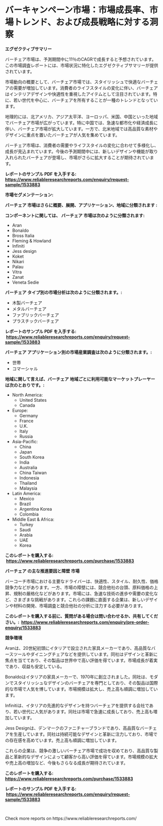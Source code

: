 <p><h1>バーキャンペーン市場：市場成長率、市場トレンド、および成長戦略に対する洞察</h1></p><p><strong>エグゼクティブサマリー</strong></p>
<p><p>バーチェア市場は、予測期間中に11％のCAGRで成長すると予想されています。この市場調査レポートには、市場状況に特化したエグゼクティブサマリーが提供されています。</p><p>市場動向の概要として、バーチェア市場では、スタイリッシュで快適なバーチェアの需要が増加しています。消費者のライフスタイルの変化に伴い、バーチェアはインテリアデザインや快適性を重視したアイテムとして注目されています。特に、若い世代を中心に、バーチェアを所有することが一種のトレンドとなっています。</p><p>地理的には、北アメリカ、アジア太平洋、ヨーロッパ、米国、中国といった地域でバーチェア市場が広がっています。特に中国では、急速な都市化や経済成長に伴い、バーチェア市場が拡大しています。一方で、北米地域では高品質な素材やデザインに重点を置いたバーチェアが人気を集めています。</p><p>バーチェア市場は、消費者の需要やライフスタイルの変化に合わせて多様化し、成長が見込まれています。今後の予測期間中には、新しいデザインや機能が取り入れられたバーチェアが登場し、市場がさらに拡大することが期待されています。</p></p>
<p><strong>レポートのサンプル PDF を入手する: <a href="https://www.reliableresearchreports.com/enquiry/request-sample/1533883">https://www.reliableresearchreports.com/enquiry/request-sample/1533883</a></strong></p>
<p><strong>市場セグメンテーション:</strong></p>
<p><strong> バーチェア 市場はさらに概要、展開、アプリケーション、地域に分類されます :</strong></p>
<p><strong>コンポーネントに関しては、 バーチェア 市場は次のように分類されます: &nbsp;</strong></p>
<p><ul><li>Aran</li><li>Bonaldo</li><li>Bross Italia</li><li>Fleming & Howland</li><li>Infiniti</li><li>Jess design</li><li>Koket</li><li>Nikari</li><li>Palau</li><li>Vitra</li><li>Zanat</li><li>Veneta Sedie</li></ul></p>
<p><strong> バーチェア タイプ別の市場分析は次のように分類されます。:</strong></p>
<p><ul><li>木製バーチェア</li><li>メタルバーチェア</li><li>ファブリックバーチェア</li><li>プラスチックバーチェア</li></ul></p>
<p><strong>レポートのサンプル PDF を入手する: &nbsp;<a href="https://www.reliableresearchreports.com/enquiry/request-sample/1533883">https://www.reliableresearchreports.com/enquiry/request-sample/1533883</a></strong></p>
<p><strong> バーチェア アプリケーション別の市場産業調査は次のように分類されます。:</strong></p>
<p><ul><li>世帯</li><li>コマーシャル</li></ul></p>
<p><strong>地域に関して言えば、バーチェア 地域ごとに利用可能なマーケットプレーヤーは次のとおりです。:</strong></p>
<p><ul>
    <li>
        North America:
        <ul>
            <li>United States</li>
            <li>Canada</li>
        </ul>
    </li>
    <li>
        Europe:
        <ul>
            <li>Germany</li>
            <li>France</li>
            <li>U.K.</li>
            <li>Italy</li>
            <li>Russia</li>
        </ul>
    </li>
    <li>
        Asia-Pacific:
        <ul>
            <li>China</li>
            <li>Japan</li>
            <li>South Korea</li>
            <li>India</li>
            <li>Australia</li>
            <li>China Taiwan</li>
            <li>Indonesia</li>
            <li>Thailand</li>
            <li>Malaysia</li>
        </ul>
    </li>
    <li>
        Latin America:
        <ul>
            <li>Mexico</li>
            <li>Brazil</li>
            <li>Argentina Korea</li>
            <li>Colombia</li>
        </ul>
    </li>
    <li>
        Middle East & Africa:
        <ul>
            <li>Turkey</li>
            <li>Saudi</li>
            <li>Arabia</li>
            <li>UAE</li>
            <li>Korea</li>
        </ul>
    </li>
    </ul></p>
<p><strong>このレポートを購入する: &nbsp;<a href="https://www.reliableresearchreports.com/purchase/1533883">https://www.reliableresearchreports.com/purchase/1533883</a></strong></p>
<p><strong>バーチェア の主な推進要因と障壁 市場</strong></p>
<p><p>バーコーチ市場における主要なドライバーは、快適性、スタイル、耐久性、価格競争力などがあります。一方、市場の障壁には、競合他社の台頭、原料価格の上昇、規制の厳格化などがあります。市場には、急速な技術の進歩や需要の変化など、さまざまな挑戦があります。これらの課題に直面する企業は、新しいデザインや材料の開発、市場調査と競合他社の分析に注力する必要があります。</p></p>
<p><strong>このレポートを購入する前に、質問がある場合は問い合わせるか、共有してください。:&nbsp; <a href="https://www.reliableresearchreports.com/enquiry/pre-order-enquiry/1533883">https://www.reliableresearchreports.com/enquiry/pre-order-enquiry/1533883</a></strong></p>
<p><strong>競争環境</strong></p>
<p><p>Aranは、20世紀初頭にイタリアで設立された家具メーカーであり、高品質なバースツールやダイニングチェアなどを提供しています。同社はデザインと革新に焦点を当てており、その製品は世界中で高い評価を得ています。市場成長が着実であり、収益も安定している。</p><p>Bonaldoはイタリアの家具メーカーで、1970年に創立されました。同社は、モダンでスタイリッシュなデザインのバーチェアを専門としており、その製品は国際的な市場で人気を博しています。市場規模は拡大し、売上高も順調に増加しています。</p><p>Infinitiは、イタリアの先進的なデザインを持つバーチェアを提供する会社であり、若い世代に人気があります。同社は市場で急速に成長しており、売上高も増加しています。</p><p>Jess Designは、デンマークのファニチャーブランドであり、高品質なバーチェアを生産しています。同社は持続可能なデザインと革新に注力しており、市場での存在感を高めています。売上高も順調に増加しています。</p><p>これらの企業は、競争の激しいバーチェア市場で成功を収めており、高品質な製品と革新的なデザインによって顧客から高い評価を得ています。市場規模の拡大や売上高の増加など、今後もさらなる成長が期待されています。</p></p>
<p><strong>このレポートを購入する: &nbsp; <a href="https://www.reliableresearchreports.com/purchase/1533883">https://www.reliableresearchreports.com/purchase/1533883</a></strong></p>
<p><strong>レポートのサンプル PDF を入手する: &nbsp;<a href="https://www.reliableresearchreports.com/enquiry/request-sample/1533883">https://www.reliableresearchreports.com/enquiry/request-sample/1533883</a></strong><strong></strong></p>
<p>&nbsp;</p>
<p>Check more reports on https://www.reliableresearchreports.com/</p>